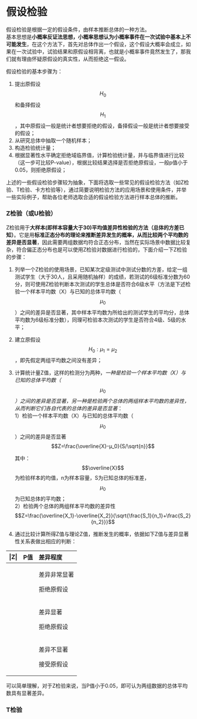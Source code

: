 # 假设检验

假设检验是根据一定的假设条件，由样本推断总体的一种方法。  
基本思想是**小概率反证法思想，小概率思想认为小概率事件在一次试验中基本上不可能发生**，在这个方法下，首先对总体作出一个假设，这个假设大概率会成立，如果在一次试验中，试验结果和原假设相背离，也就是小概率事件竟然发生了，那我们就有理由怀疑原假设的真实性，从而拒绝这一假设。

假设检验的基本步骤为：

1. 提出原假设 $$H_0$$ 和备择假设 $$H_1$$，其中原假设一般是统计者想要拒绝的假设，备择假设一般是统计者想要接受的假设；
2. 从研究总体中抽取一个随机样本；
3. 构造检验统计量；
4. 根据显著性水平确定拒绝域临界值，计算检验统计量，并与临界值进行比较（这一步可比较P-value），根据比较结果选择是否拒绝原假设，一般p值小于0.05，则拒绝原假设；

上述的一些假设检验步骤较为抽象，下面将选取一些常见的假设检验方法（如Z检验、T检验、卡方检验等），通过简要说明检验方法的应用场景和使用条件，并举一些实际例子，帮助各位老师选取合适的假设检验方法进行样本总体的推断。

### Z检验（或U检验）

Z检验用于**大样本\(即样本容量大于30\)平均值差异性检验的方法（总体的方差已知）**。它是用**标准正态分布的理论来推断差异发生的概率，从而比较两个平均数的差异是否显著**，因此需要两组数据均符合正态分布，当然在实际场景中数据比较复杂，符合偏正态分布也是可以使用Z检验对数据进行检验的，下面介绍一下Z检验的步骤：

1. 列举一个Z检验的使用场景，已知某次定级测试中测试分数的方差，给定一组测试学生（大于30人，且采用随机抽样）的成绩，若测试的6级标准分数为60分，则可使用Z检验判断本次测试的学生总体是否符合6级水平（方法是下述检验一个样本平均数（X）与已知的总体平均数（ $$μ_0$$ ）之间的差异是否显著，其中样本平均数为所给出的测试学生的平均分，总体平均数为6级标准分数），同理可检验本次测试的学生是否符合4级、5级的水平；
2. 建立原假设 $$H_0:μ_1=μ_2$$ ，即先假定两组平均数之间没有差异；
3. 计算统计量Z值，这样的检测分为两种，_一种是检验一个样本平均数（X）与已知的总体平均数（_ $$μ_0$$ _）之间的差异是否显著，另一种是检验两个总体的两组样本平均数的差异性，从而判断它们各自代表的总体的差异是否显著_：  
   1）检验一个样本平均数（X）与已知的总体平均数（ $$μ_0$$ ）之间的差异是否显著  
                                                                                   $$Z=\frac{\overline{X}-μ_0}{S/\sqrt{n}}$$ 

   其中： $$\overline{X}$$ 为检验样本的均值，n为样本容量，S为已知总体的标准差， $$μ_0$$为已知总体的平均数；  
   2）检验两个总体的两组样本平均数的差异性  
                                                                                    $$Z=\frac{\overline{X_1}-\overline{X_2}}{\sqrt{\frac{S_1}{n_1}+\frac{S_2}{n_2}}}$$                               

4. 通过比较计算所得Z值与理论Z值，推断发生的概率，依据如下Z值与差异显著性关系表做出相应的判断：

<table>
  <thead>
    <tr>
      <th style="text-align:left">|Z|</th>
      <th style="text-align:left">P&#x503C;</th>
      <th style="text-align:left">&#x5DEE;&#x5F02;&#x7A0B;&#x5EA6;</th>
    </tr>
  </thead>
  <tbody>
    <tr>
      <td style="text-align:left"></td>
      <td style="text-align:left"></td>
      <td style="text-align:left">
        <p>&#x5DEE;&#x5F02;&#x975E;&#x5E38;&#x663E;&#x8457;</p>
        <p>&#x62D2;&#x7EDD;&#x539F;&#x5047;&#x8BBE;</p>
      </td>
    </tr>
    <tr>
      <td style="text-align:left"></td>
      <td style="text-align:left"></td>
      <td style="text-align:left">
        <p>&#x5DEE;&#x5F02;&#x663E;&#x8457;</p>
        <p>&#x62D2;&#x7EDD;&#x539F;&#x5047;&#x8BBE;</p>
      </td>
    </tr>
    <tr>
      <td style="text-align:left"></td>
      <td style="text-align:left"></td>
      <td style="text-align:left">
        <p>&#x5DEE;&#x5F02;&#x4E0D;&#x663E;&#x8457;</p>
        <p>&#x63A5;&#x53D7;&#x539F;&#x5047;&#x8BBE;</p>
      </td>
    </tr>
  </tbody>
</table>

可以简单理解，对于Z检验来说，当P值小于0.05，即可认为两组数据的总体平均数具有显著差异。

### T检验

###  







